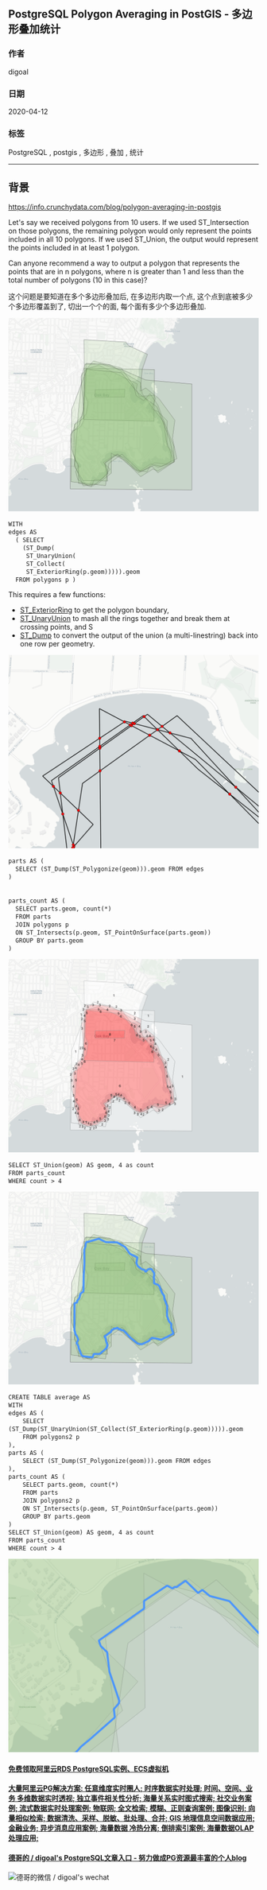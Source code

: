 ## PostgreSQL Polygon Averaging in PostGIS - 多边形叠加统计  
      
### 作者      
digoal      
      
### 日期      
2020-04-12      
      
### 标签      
PostgreSQL , postgis , 多边形 , 叠加 , 统计    
      
----      
      
## 背景      
https://info.crunchydata.com/blog/polygon-averaging-in-postgis  
    
Let's say we received polygons from 10 users. If we used ST_Intersection on those polygons, the remaining polygon would only represent the points included in all 10 polygons. If we used ST_Union, the output would represent the points included in at least 1 polygon.  
  
Can anyone recommend a way to output a polygon that represents the points that are in n polygons, where n is greater than 1 and less than the total number of polygons (10 in this case)?  
  
这个问题是要知道在多个多边形叠加后, 在多边形内取一个点, 这个点到底被多少个多边形覆盖到了, 切出一个个的面, 每个面有多少个多边形叠加.   
  
![pic](20200412_01_pic_001.png)  
  
```  
WITH   
edges AS   
  ( SELECT  
    (ST_Dump(  
     ST_UnaryUnion(  
     ST_Collect(  
     ST_ExteriorRing(p.geom))))).geom  
  FROM polygons p )  
```  
  
This requires a few functions:  
  
- [ST_ExteriorRing](https://postgis.net/docs/ST_ExteriorRing.html) to get the polygon boundary,  
- [ST_UnaryUnion](https://postgis.net/docs/ST_UnaryUnion.html) to mash all the rings together and break them at crossing points, and S  
- [ST_Dump](https://postgis.net/docs/ST_Dump.html) to convert the output of the union (a multi-linestring) back into one row per geometry.  
  
![pic](20200412_01_pic_002.png)  
  
```  
parts AS (  
  SELECT (ST_Dump(ST_Polygonize(geom))).geom FROM edges  
)  
  
  
parts_count AS (  
  SELECT parts.geom, count(*)  
  FROM parts  
  JOIN polygons p  
  ON ST_Intersects(p.geom, ST_PointOnSurface(parts.geom))  
  GROUP BY parts.geom  
)  
```  
  
![pic](20200412_01_pic_003.png)  
  
```  
SELECT ST_Union(geom) AS geom, 4 as count  
FROM parts_count  
WHERE count > 4  
```  
  
![pic](20200412_01_pic_004.png)  
  
```  
CREATE TABLE average AS  
WITH  
edges AS (  
    SELECT (ST_Dump(ST_UnaryUnion(ST_Collect(ST_ExteriorRing(p.geom))))).geom  
    FROM polygons2 p  
),  
parts AS (  
    SELECT (ST_Dump(ST_Polygonize(geom))).geom FROM edges  
),  
parts_count AS (  
    SELECT parts.geom, count(*)  
    FROM parts  
    JOIN polygons2 p  
    ON ST_Intersects(p.geom, ST_PointOnSurface(parts.geom))  
    GROUP BY parts.geom  
)  
SELECT ST_Union(geom) AS geom, 4 as count  
FROM parts_count  
WHERE count > 4  
```  
  
![pic](20200412_01_pic_005.png)  
  
  
  
  
  
  
  
  
  
  
  
  
  
  
  
  
  
  
#### [免费领取阿里云RDS PostgreSQL实例、ECS虚拟机](https://www.aliyun.com/database/postgresqlactivity "57258f76c37864c6e6d23383d05714ea")
  
  
#### [大量阿里云PG解决方案: 任意维度实时圈人; 时序数据实时处理; 时间、空间、业务 多维数据实时透视; 独立事件相关性分析; 海量关系实时图式搜索; 社交业务案例; 流式数据实时处理案例; 物联网; 全文检索; 模糊、正则查询案例; 图像识别; 向量相似检索; 数据清洗、采样、脱敏、批处理、合并; GIS 地理信息空间数据应用; 金融业务; 异步消息应用案例; 海量数据 冷热分离; 倒排索引案例; 海量数据OLAP处理应用;](https://yq.aliyun.com/topic/118 "40cff096e9ed7122c512b35d8561d9c8")
  
  
#### [德哥的 / digoal's PostgreSQL文章入口 - 努力做成PG资源最丰富的个人blog](https://github.com/digoal/blog/blob/master/README.md "22709685feb7cab07d30f30387f0a9ae")
  
  
![德哥的微信 / digoal's wechat](../pic/digoal_weixin.jpg "f7ad92eeba24523fd47a6e1a0e691b59")
  

